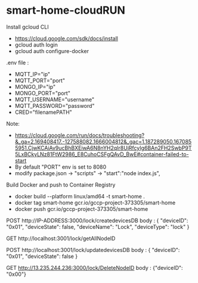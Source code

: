 # smart-home-cloudRUN

Install gcloud CLI

- https://cloud.google.com/sdk/docs/install
- gcloud auth login
- gcloud auth configure-docker

.env file :

- MQTT_IP="ip"
- MQTT_PORT="port"
- MONGO_IP="ip"
- MONGO_PORT="port"
- MQTT_USERNAME="username"
- MQTT_PASSWORD="password"
- CRED="filenamePATH"

Note:

- https://cloud.google.com/run/docs/troubleshooting?&_ga=2.169408417.-127588082.1666004812&_gac=1.187289050.1670855951.CjwKCAiAv9ucBhBXEiwA6N8nYH2qIr8UjRfcyIg6BAn2FH2SwbP9T5LxBCkyLNz81FtW2986_E8CuhoCSFgQAvD_BwE#container-failed-to-start
- By default "PORT" env is set to 8080
- modify package.json -> "scripts" ->
  "start":"node index.js",

Build Docker and push to Container Registry

- docker build --platform linux/amd64 -t smart-home .
- docker tag smart-home gcr.io/gccp-project-373305/smart-home
- docker push gcr.io/gccp-project-373305/smart-home

POST
http://IP-ADDRESS:3000/lock/createdevicesDB
body : {
"deviceID": "0x01",
"deviceState": false,
"deviceName": "Lock",
"deviceType": "lock"
}

GET
http://localhost:3001/lock/getAllNodeID

POST
http://localhost:3001/lock/updatedevicesDB
body : {
"deviceID": "0x01",
"deviceState": false
}

GET
http://13.235.244.236:3000/lock/DeleteNodeID
body : {"deviceID": "0x00"}
